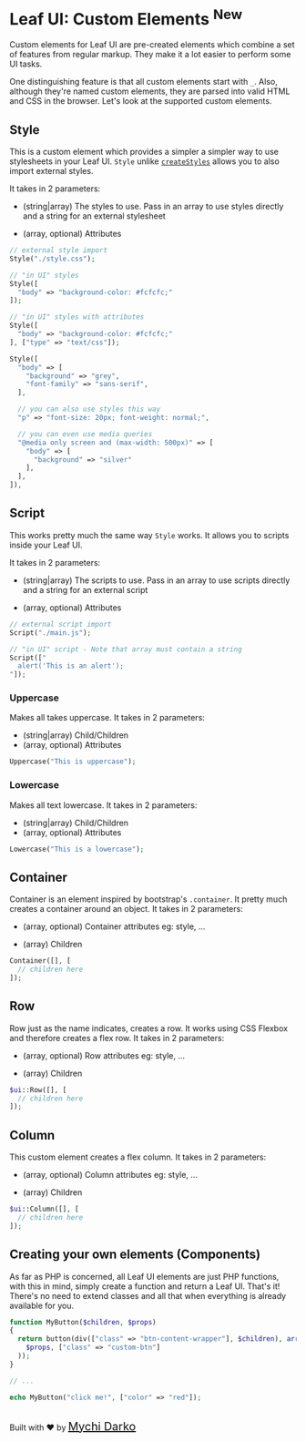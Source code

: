 # Leaf UI: Custom Elements <sup class="new-tag-1">New</sup>

Custom elements for Leaf UI are pre-created elements which combine a set of features from regular markup. They make it a lot easier to perform some UI tasks.

One distinguishing feature is that all custom elements start with `_`. Also, although they're named custom elements, they are parsed into valid HTML and CSS in the browser. Let's look at the supported custom elements.

## Style

This is a custom element which provides a simpler a simpler way to use stylesheets in your Leaf UI. `Style` unlike [`createStyles`](ui/v/0.1.0/core?id=createstyles) allows you to also import external styles.

It takes in 2 parameters:

- (string|array) The styles to use. Pass in an array to use styles directly and a string for an external stylesheet

- (array, optional) Attributes

```php
// external style import
Style("./style.css");

// "in UI" styles
Style([
  "body" => "background-color: #fcfcfc;"
]);

// "in UI" styles with attributes
Style([
  "body" => "background-color: #fcfcfc;"
], ["type" => "text/css"]);

Style([
  "body" => [
    "background" => "grey",
    "font-family" => "sans-serif",
  ],

  // you can also use styles this way
  "p" => "font-size: 20px; font-weight: normal;",

  // you can even use media queries
  "@media only screen and (max-width: 500px)" => [
    "body" => [
      "background" => "silver"
    ],
  ],
]),
```

## Script

This works pretty much the same way `Style` works. It allows you to scripts inside your Leaf UI.

It takes in 2 parameters:

- (string|array) The scripts to use. Pass in an array to use scripts directly and a string for an external script

- (array, optional) Attributes

```php
// external script import
Script("./main.js");

// "in UI" script - Note that array must contain a string
Script(["
  alert('This is an alert');
"]);
```

### Uppercase

Makes all takes uppercase. It takes in 2 parameters:

- (string|array) Child/Children
- (array, optional) Attributes

```php
Uppercase("This is uppercase");
```

### Lowercase

Makes all text lowercase. It takes in 2 parameters:

- (string|array) Child/Children
- (array, optional) Attributes

```php
Lowercase("This is a lowercase");
```

## Container

Container is an element inspired by bootstrap's `.container`. It pretty much creates a container around an object. It takes in 2 parameters:

- (array, optional) Container attributes eg: style, ...

- (array) Children

```php
Container([], [
  // children here
]);
```

## Row

Row just as the name indicates, creates a row. It works using CSS Flexbox and therefore creates a flex row. It takes in 2 parameters:

- (array, optional) Row attributes eg: style, ...

- (array) Children

```php
$ui::Row([], [
  // children here
]);
```

## Column

This custom element creates a flex column. It takes in 2 parameters:

- (array, optional) Column attributes eg: style, ...

- (array) Children

```php
$ui::Column([], [
  // children here
]);
```

## Creating your own elements (Components)

As far as PHP is concerned, all Leaf UI elements are just PHP functions, with this in mind, simply create a function and return a Leaf UI. That's it! There's no need to extend classes and all that when everything is already available for you.

```php
function MyButton($children, $props)
{
  return button(div(["class" => "btn-content-wrapper"], $children), array_merge(
    $props, ["class" => "custom-btn"]
  ));
}

// ...

echo MyButton("click me!", ["color" => "red"]);
```

<br>
Built with ❤ by <a href="https://mychi.netlify.app" style="font-size: 20px; color: #111;" target="_blank">Mychi Darko</a>
